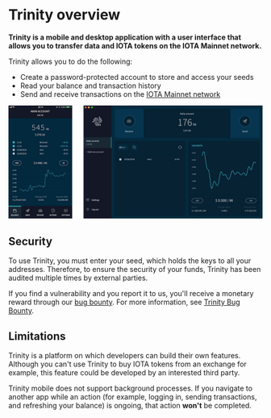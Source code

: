# Trinity overview

**Trinity is a mobile and desktop application with a user interface that allows you to transfer data and IOTA tokens on the IOTA Mainnet network.**

Trinity allows you to do the following:
* Create a password-protected account to store and access your seeds
* Read your balance and transaction history
* Send and receive transactions on the [IOTA Mainnet network](root://getting-started/0.1/references/iota-networks.md)

![Trinity home](../trinity.png) 

## Security

To use Trinity, you must enter your seed, which holds the keys to all your addresses. Therefore, to ensure the security of your funds, Trinity has been audited multiple times by external parties.

If you find a vulnerability and you report it to us, you'll receive a monetary reward through our [bug bounty](https://bugcrowd.com/iota). For more information, see [Trinity Bug Bounty](https://blog.iota.org/trinity-public-bug-bounty-df9d2512e50).

## Limitations

Trinity is a platform on which developers can build their own features. Although you can't use Trinity to buy IOTA tokens from an exchange for example, this feature could be developed by an interested third party.

Trinity mobile does not support background processes. If you navigate to another app while an action (for example, logging in, sending transactions, and refreshing your balance) is ongoing, that action **won't** be completed.

